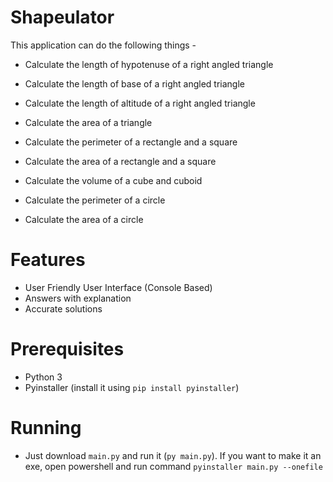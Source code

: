 # Shapeulator

This application can do the following things - 

- Calculate the length of hypotenuse of a right angled triangle

- Calculate the length of base of a right angled triangle

- Calculate the length of altitude of a right angled triangle

- Calculate the area of a triangle


- Calculate the perimeter of a rectangle and a square

- Calculate the area of a rectangle and a square


- Calculate the volume of a cube and cuboid


- Calculate the perimeter of a circle

- Calculate the area of a circle

# Features

- User Friendly User Interface (Console Based)
- Answers with explanation
- Accurate solutions

# Prerequisites

- Python 3 
- Pyinstaller (install it using `pip install pyinstaller`)

# Running

- Just download `main.py` and run it (`py main.py`). If you want to make it an exe, open powershell and run command `pyinstaller main.py --onefile`

